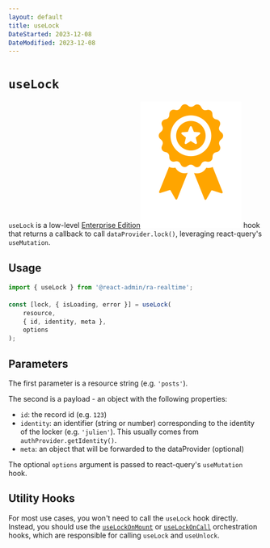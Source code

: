 ```yaml
---
layout: default
title: useLock
DateStarted: 2023-12-08
DateModified: 2023-12-08
---
```


# `useLock`

`useLock` is a low-level [Enterprise Edition](https://marmelab.com/ra-enterprise)<img class="icon" src="./img/premium.svg" /> hook that returns a callback to call `dataProvider.lock()`, leveraging react-query's `useMutation`.

## Usage

```jsx
import { useLock } from '@react-admin/ra-realtime';

const [lock, { isLoading, error }] = useLock(
    resource,
    { id, identity, meta },
    options
);
```

## Parameters

The first parameter is a resource string (e.g. `'posts'`).

The second is a payload - an object with the following properties:

-   `id`: the record id (e.g. `123`)
-   `identity`: an identifier (string or number) corresponding to the identity of the locker (e.g. `'julien'`). This usually comes from `authProvider.getIdentity()`.
-   `meta`: an object that will be forwarded to the dataProvider (optional)

The optional `options` argument is passed to react-query's `useMutation` hook.

## Utility Hooks

For most use cases, you won't need to call the `useLock` hook directly. Instead, you should use the [`useLockOnMount`](./useLockOnMount.md) or [`useLockOnCall`](./useLockOnCall.md) orchestration hooks, which are responsible for calling `useLock` and `useUnlock`.
